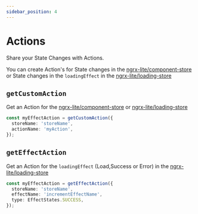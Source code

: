 ```yaml
---
sidebar_position: 4
---
```


# Actions

Share your State Changes with Actions.

You can create Action's for State changes in the [ngrx-lite/component-store](/docs/api/component-store) or State changes in the `loadingEffect` in the [ngrx-lite/loading-store](/docs/api/component-loading-store#loadingeffect)

## `getCustomAction`

Get an Action for the [ngrx-lite/component-store](/docs/api/component-store) or [ngrx-lite/loading-store](/docs/api/component-loading-store)

```ts title="effect.action.ts"
const myEffectAction = getCustomAction({
  storeName: 'storeName',
  actionName: 'myAction',
});
```

## `getEffectAction`

Get an Action for the `loadingEffect` (Load,Success or Error) in the [ngrx-lite/loading-store](/docs/api/component-loading-store#loadingeffect)

```ts title="effect.action.ts"
const myEffectAction = getEffectAction({
  storeName: 'storeName',
  effectName: 'incrementEffectName',
  type: EffectStates.SUCCESS,
});
```

